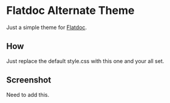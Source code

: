 # Flatdoc Alternate Theme

Just a simple theme for [Flatdoc](http://ricostacruz.com/flatdoc/).  

## How

Just replace the default style.css with this one and your all set.

## Screenshot

Need to add this.